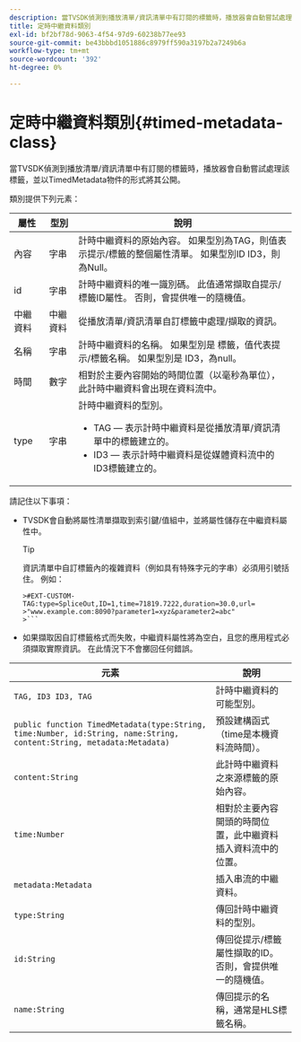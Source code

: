 ```yaml
---
description: 當TVSDK偵測到播放清單/資訊清單中有訂閱的標籤時，播放器會自動嘗試處理該標籤，並以TimedMetadata物件的形式將其公開。
title: 定時中繼資料類別
exl-id: bf2bf78d-9063-4f54-97d9-60238b77ee93
source-git-commit: be43bbbd1051886c8979ff590a3197b2a7249b6a
workflow-type: tm+mt
source-wordcount: '392'
ht-degree: 0%

---
```


# 定時中繼資料類別{#timed-metadata-class}

當TVSDK偵測到播放清單/資訊清單中有訂閱的標籤時，播放器會自動嘗試處理該標籤，並以TimedMetadata物件的形式將其公開。

類別提供下列元素：

<table id="table_FFC56AC5B1E04DA99C9309C0223ABA90"> 
 <thead> 
  <tr> 
   <th colname="col1" class="entry"> 屬性 </th> 
   <th colname="col02" class="entry"> 型別 </th> 
   <th colname="col2" class="entry"> 說明 </th> 
  </tr>
 </thead>
 <tbody> 
  <tr> 
   <td colname="col1"><span class="codeph"> 內容</span> </td> 
   <td colname="col02"> 字串 </td> 
   <td colname="col2"> 計時中繼資料的原始內容。 如果型別為TAG，則值表示提示/標籤的整個屬性清單。 如果型別ID ID3，則為Null。 </td> 
  </tr> 
  <tr> 
   <td colname="col1"><span class="codeph"> id</span> </td> 
   <td colname="col02"> 字串 </td> 
   <td colname="col2"> 計時中繼資料的唯一識別碼。 此值通常擷取自提示/標籤ID屬性。 否則，會提供唯一的隨機值。 </td> 
  </tr> 
  <tr> 
   <td colname="col1"><span class="codeph"> 中繼資料</span> </td> 
   <td colname="col02"> 中繼資料 </td> 
   <td colname="col2"> 從播放清單/資訊清單自訂標籤中處理/擷取的資訊。 </td> 
  </tr> 
  <tr> 
   <td colname="col1"><span class="codeph"> 名稱</span> </td> 
   <td colname="col02"> 字串 </td> 
   <td colname="col2">計時中繼資料的名稱。 如果型別是 <span class="codeph"> 標籤</span>，值代表提示/標籤名稱。 如果型別是 <span class="codeph"> ID3</span>，為null。 </td> 
  </tr> 
  <tr> 
   <td colname="col1"><span class="codeph"> 時間</span> </td> 
   <td colname="col02"> 數字 </td> 
   <td colname="col2"> 相對於主要內容開始的時間位置（以毫秒為單位），此計時中繼資料會出現在資料流中。 </td> 
  </tr> 
  <tr> 
   <td colname="col1"><span class="codeph"> type</span> </td> 
   <td colname="col02"> 字串 </td> 
   <td colname="col2">計時中繼資料的型別。 
    <ul id="ul_70FBFB33E9F846D8B38592560CCE9560"> 
     <li id="li_739D30561BFB4D9B97DF212E4880BA2C">TAG — 表示計時中繼資料是從播放清單/資訊清單中的標籤建立的。 </li> 
     <li id="li_E785E1DEF1CC4D9DBE7764E5D05EFAFC">ID3 — 表示計時中繼資料是從媒體資料流中的ID3標籤建立的。 </li> 
    </ul> </td> 
  </tr> 
 </tbody> 
</table>

<!--<a id="section_737CC47997F74F80A3C5C6171ADE120E"></a>-->

請記住以下事項：

* TVSDK會自動將屬性清單擷取到索引鍵/值組中，並將屬性儲存在中繼資料屬性中。

   >[!TIP]
   >
   >資訊清單中自訂標籤內的複雜資料（例如具有特殊字元的字串）必須用引號括住。 例如：
   >
   >
   ```
   >#EXT-CUSTOM-TAG:type=SpliceOut,ID=1,time=71819.7222,duration=30.0,url=
   >"www.example.com:8090?parameter1=xyz&parameter2=abc"
   >```

* 如果擷取因自訂標籤格式而失敗，中繼資料屬性將為空白，且您的應用程式必須擷取實際資訊。 在此情況下不會擲回任何錯誤。

| 元素 | 說明 |
|---|---|
| `TAG, ID3 ID3, TAG` | 計時中繼資料的可能型別。 |
| `public function TimedMetadata(type:String, time:Number, id:String, name:String, content:String, metadata:Metadata)` | 預設建構函式（time是本機資料流時間）。 |
| `content:String` | 此計時中繼資料之來源標籤的原始內容。 |
| `time:Number` | 相對於主要內容開頭的時間位置，此中繼資料插入資料流中的位置。 |
| `metadata:Metadata` | 插入串流的中繼資料。 |
| `type:String` | 傳回計時中繼資料的型別。 |
| `id:String` | 傳回從提示/標籤屬性擷取的ID。 否則，會提供唯一的隨機值。 |
| `name:String` | 傳回提示的名稱，通常是HLS標籤名稱。 |

